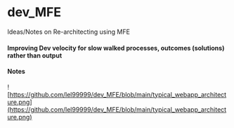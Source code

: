 # dev_MFE
Ideas/Notes on Re-architecting using MFE


#### Improving Dev velocity for slow walked processes, outcomes (solutions) rather than output 

#### Notes
![https://github.com/lel99999/dev_MFE/blob/main/typical_webapp_architecture.png](https://github.com/lel99999/dev_MFE/blob/main/typical_webapp_architecture.png) <br/>
